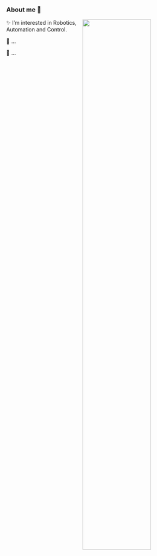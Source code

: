 ### About me 👋

<!--lint ignore double-link-->
[<img src="https://i.imgur.com/qI1Jfyl.gif" align="right" width="60%" />](https://github.com/leggedrobotics/xpp)

✨ I’m interested in Robotics, Automation and Control.

🌵 ...

🌌 ...

